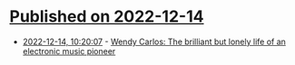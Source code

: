 # [Published on 2022-12-14](index.md)

* [2022-12-14, 10:20:07](https://news.ycombinator.com/item?id=33981830) - [Wendy Carlos: The brilliant but lonely life of an electronic music pioneer](https://english.elpais.com/culture/2022-12-12/wendy-carlos-the-brilliant-but-lonely-life-of-an-electronic-music-pioneer.html)
